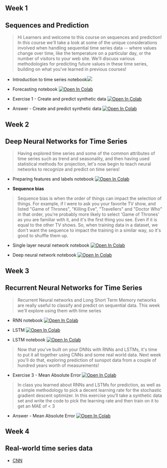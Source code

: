 ## Week 1

## Sequences and Prediction

> Hi Learners and welcome to this course on sequences and prediction! In this course we'll take a look at some of the unique considerations involved when handling sequential time series data -- where values change over time, like the temperature on a particular day, or the number of visitors to your web site. We'll discuss various methodologies for predicting future values in these time series, building on what you've learned in previous courses!

* Introduction to time series notebook[![](https://colab.research.google.com/assets/colab-badge.svg)](https://colab.research.google.com/github/lmoroney/dlaicourse/blob/master/TensorFlow%20In%20Practice/Course%204%20-%20S%2BP/S%2BP_Week_1_Lesson_2.ipynb)

* Forecasting notebook [![Open In Colab](https://colab.research.google.com/assets/colab-badge.svg)](https://colab.research.google.com/github/lmoroney/dlaicourse/blob/master/TensorFlow%20In%20Practice/Course%204%20-%20S%2BP/S%2BP%20Week%201%20-%20Lesson%203%20-%20Notebook.ipynb)

* Exercise 1 - Create and predict synthetic data [![Open In Colab](https://colab.research.google.com/assets/colab-badge.svg)](https://colab.research.google.com/github/lmoroney/dlaicourse/blob/master/TensorFlow%20In%20Practice/Course%204%20-%20S%2BP/Week%201%20Exercise%20Question.ipynb)

* Answer - Create and predict synthetic data [![Open In Colab](https://colab.research.google.com/assets/colab-badge.svg)](https://colab.research.google.com/github/lmoroney/dlaicourse/blob/master/TensorFlow%20In%20Practice/Course%204%20-%20S%2BP/Week%201%20Exercise%20Answer.ipynb)

## Week 2

## Deep Neural Networks for Time Series

> Having explored time series and some of the common attributes of time series such as trend and seasonality, and then having used statistical methods for projection, let's now begin to teach neural networks to recognize and predict on time series!

* Preparing features and labels notebook [![Open In Colab](https://colab.research.google.com/assets/colab-badge.svg)](https://colab.research.google.com/github/lmoroney/dlaicourse/blob/master/TensorFlow%20In%20Practice/Course%204%20-%20S%2BP/S%2BP%20Week%202%20Lesson%201.ipynb)

* <b> Sequence bias </b>

> Sequence bias is when the order of things can impact the selection of things. For example, if I were to ask you your favorite TV show, and listed "Game of Thrones", "Killing Eve", "Travellers" and "Doctor Who" in that order, you're probably more likely to select 'Game of Thrones' as you are familiar with it, and it's the first thing you see. Even if it is equal to the other TV shows. So, when training data in a dataset, we don't want the sequence to impact the training in a similar way, so it's good to shuffle them up.

* Single layer neural network notebook [![Open In Colab](https://colab.research.google.com/assets/colab-badge.svg)](https://colab.research.google.com/github/lmoroney/dlaicourse/blob/master/TensorFlow%20In%20Practice/Course%204%20-%20S%2BP/S%2BP%20Week%202%20Lesson%202.ipynb)

* Deep neural network notebook [![Open In Colab](https://colab.research.google.com/assets/colab-badge.svg)](https://colab.research.google.com/github/lmoroney/dlaicourse/blob/master/TensorFlow%20In%20Practice/Course%204%20-%20S%2BP/S%2BP%20Week%202%20Lesson%203.ipynb)

## Week 3

## Recurrent Neural Networks for Time Series

> Recurrent Neural networks and Long Short Term Memory networks are really useful to classify and predict on sequential data. This week we'll explore using them with time series

* RNN notebook [![Open In Colab](https://colab.research.google.com/assets/colab-badge.svg)](https://colab.research.google.com/github/lmoroney/dlaicourse/blob/master/TensorFlow%20In%20Practice/Course%204%20-%20S%2BP/S%2BP%20Week%203%20Lesson%202%20-%20RNN.ipynb)

* LSTM [![Open In Colab](https://colab.research.google.com/assets/colab-badge.svg)](https://www.coursera.org/lecture/nlp-sequence-models/long-short-term-memory-lstm-KXoay)

* LSTM notebook [![Open In Colab](https://colab.research.google.com/assets/colab-badge.svg)](https://colab.research.google.com/github/lmoroney/dlaicourse/blob/master/TensorFlow%20In%20Practice/Course%204%20-%20S%2BP/S%2BP%20Week%203%20Lesson%204%20-%20LSTM.ipynb)

> Now that you've built on your DNNs with RNNs and LSTMs, it's time to put it all together using CNNs and some real world data.
Next week you'll do that, exploring prediction of sunspot data from a couple of hundred years worth of measurements!

* Exercise 3 - Mean Absolute Error [![Open In Colab](https://colab.research.google.com/assets/colab-badge.svg)](https://colab.research.google.com/github/lmoroney/dlaicourse/blob/master/TensorFlow%20In%20Practice/Course%204%20-%20S%2BP/S%2BP%20Week%203%20Exercise%20Question.ipynb)

> In class you learned about RNNs and LSTMs for prediction, as well as a simple methodology to pick a decent learning rate for the stochastic gradient descent optimizer. In this exercise you’ll take a synthetic data set and write the code to pick the learning rate and then train on it to get an MAE of < 3

* Answer - Mean Absolute Error [![Open In Colab](https://colab.research.google.com/assets/colab-badge.svg)](https://colab.research.google.com/github/lmoroney/dlaicourse/blob/master/TensorFlow%20In%20Practice/Course%204%20-%20S%2BP/S%2BP%20Week%203%20Exercise%20Answer.ipynb)

## Week 4

## Real-world time series data

* [CNN](https://www.coursera.org/learn/convolutional-neural-networks/home/welcome)
